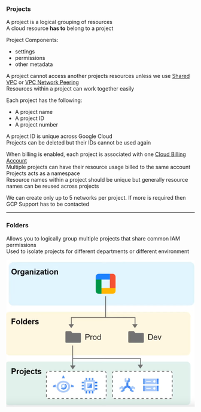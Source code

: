 ### Projects

A project is a logical grouping of resources  
A cloud resource **has to** belong to a project

Project Components:

* settings
* permissions
* other metadata

A project cannot access another projects resources unless we use [Shared VPC](../GCP%20Networking%20Services/GCP%20Networking%20Services.md#shared-vpc) or [VPC Network Peering](../GCP%20Networking%20Services/GCP%20Networking%20Services.md#vpc-network-peering)  
Resources within a project can work together easily

Each project has the following:

* A project name
* A project ID
* A project number

A project ID is unique across Google Cloud  
Projects can be deleted but their IDs cannot be used again

When billing is enabled, each project is associated with one [Cloud Billing Account](../GCP%20Support%20&%20Billing/Cloud%20Billing%20Account.md)  
Multiple projects can have their resource usage billed to the same account  
Projects acts as a namespace  
Resource names within a project should be unique but generally resource names can be reused across projects

We can create only up to 5 networks per project. If more is required then GCP Support has  to be contacted

---

### Folders

Allows you to logically group multiple projects that share common IAM permissions  
Used to isolate projects for different departments or different environment

![GCP Folders|350](../images/gcp_folders.png)
